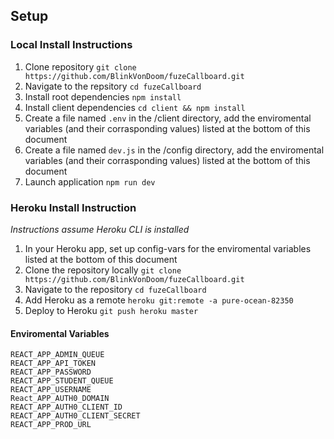 ## Setup

### Local Install Instructions

1. Clone repository `git clone https://github.com/BlinkVonDoom/fuzeCallboard.git`
1. Navigate to the repsitory `cd fuzeCallboard`
1. Install root dependencies `npm install`
1. Install client dependencies `cd client && npm install`
1. Create a file named `.env` in the /client directory, add the enviromental variables (and their corrasponding values) listed at the bottom of this document
1. Create a file named `dev.js` in the /config directory, add the enviromental variables (and their corrasponding values) listed at the bottom of this document
1. Launch application `npm run dev`

### Heroku Install Instruction
_Instructions assume Heroku CLI is installed_
1. In your Heroku app, set up config-vars for the enviromental variables listed at the bottom of this document
1. Clone the repository locally `git clone https://github.com/BlinkVonDoom/fuzeCallboard.git`
1. Navigate to the repository `cd fuzeCallboard`
1. Add Heroku as a remote `heroku git:remote -a pure-ocean-82350`
1. Deploy to Heroku `git push heroku master`

#### Enviromental Variables
```
REACT_APP_ADMIN_QUEUE
REACT_APP_API_TOKEN
REACT_APP_PASSWORD
REACT_APP_STUDENT_QUEUE
REACT_APP_USERNAME
React_APP_AUTH0_DOMAIN
REACT_APP_AUTH0_CLIENT_ID
REACT_APP_AUTH0_CLIENT_SECRET
REACT_APP_PROD_URL
```